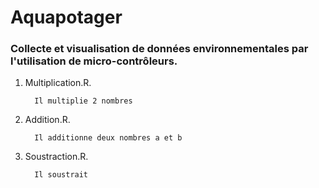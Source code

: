 # Aquapotager
### Collecte et visualisation de données environnementales par l'utilisation de micro-contrôleurs.

1. Multiplication.R.
   
         Il multiplie 2 nombres

2. Addition.R.
   
         Il additionne deux nombres a et b

3. Soustraction.R.
   
         Il soustrait
